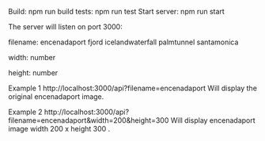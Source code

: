 Build: npm run build
tests: npm run test
Start server: npm run start


The server will listen on port 3000:



filename: 
encenadaport
fjord
icelandwaterfall
palmtunnel
santamonica

width: number

height: number


Example 1
http://localhost:3000/api?filename=encenadaport Will display the original encenadaport image.

Example 2
http://localhost:3000/api?filename=encenadaport&width=200&height=300 Will display encenadaport image width 200 x height 300 .